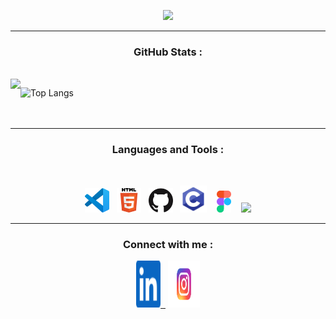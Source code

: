<!-- HeaderImage -->
<p align="center">
  <img src="https://raw.githubusercontent.com/Nipun-Das/Nipun-Das/main/images/Header_Image.png" width="900"/>
</p>  
<hr>

<!-- GitHub Stats -->
### <h3 align="middle">GitHub Stats :</h3></br>
<img align="left" src="https://github-readme-stats.vercel.app/api?username=Nipun-Das&count_private=true&include_all_commits=true&show_icons=true&title_color=007bff&text_color=e7e7e7&icon_color=007bff&bg_color=171c28" />
<a/>

<!-- Top Langs -->
![Top Langs](https://github-readme-stats.vercel.app/api/top-langs/?username=Nipun-Das&layout=compact&title_color=007bff&text_color=e7e7e7&icon_color=007bff&bg_color=171c28)</br></br></br>
<hr>

<!-- Languages and Tools -->
### <h3 align="middle">Languages and Tools :</h3></br>
<p align="center">
  <img width="39" src="https://raw.githubusercontent.com/github/explore/80688e429a7d4ef2fca1e82350fe8e3517d3494d/topics/visual-studio-code/visual-studio-code.png" />&nbsp;&nbsp;
  <img width="39" src="https://raw.githubusercontent.com/github/explore/80688e429a7d4ef2fca1e82350fe8e3517d3494d/topics/html/html.png" />&nbsp;&nbsp;
  <img width="39" src="https://raw.githubusercontent.com/github/explore/78df643247d429f6cc873026c0622819ad797942/topics/github/github.png" />&nbsp;&nbsp;
  <img width="43" src="images/icons8-c-programming-48.png" />&nbsp;&nbsp;&nbsp;
  <img width="23" src="images/figma-1-logo-png-transparent.png" />&nbsp;&nbsp;&nbsp;
  <img width="32" src="images/Kotlin_logo.png" />
  
</p>   
<hr>

<!-- Connect -->
### <h3 align="middle">Connect with me :</h3>
<p align="center">
 <a href="https://www.linkedin.com/in/nipun-das-74628b206/"><img alt="GitHub" height="75" width="39" src="images/linkedinn.svg">&nbsp;&nbsp;</a>
<!--  <a href="https://github.com/Nipun-Das"><img alt="GitHub" height="75" width="44" src="images/githubbb.svg">&nbsp;&nbsp;</a> -->
 <a href="https://www.instagram.com/nipun.das_/"><img alt="GitHub" height="75" width="51" src="images/insta.svg"></a>
</p>   



     
                      


